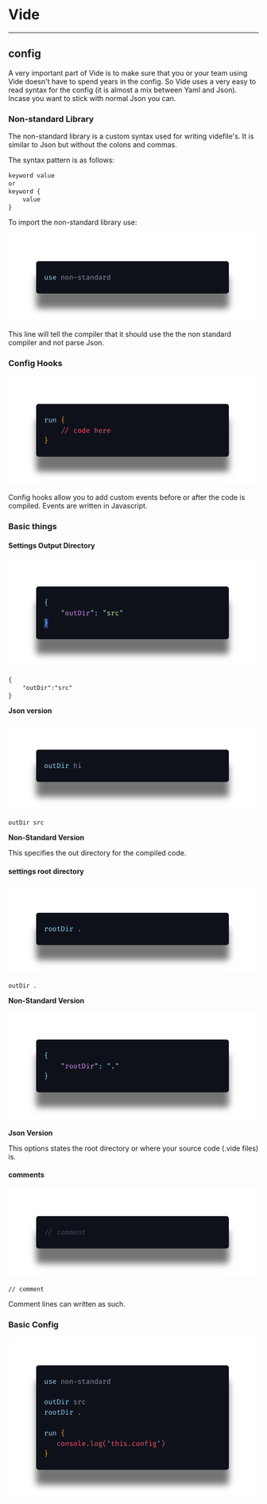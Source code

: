 # Vide
__________

## config 

A very important part of Vide is to make sure that you or your team using Vide doesn't have to spend years in the config. So Vide uses a very easy to read syntax for the config (it is almost a mix between Yaml and Json). Incase you want to stick with normal Json you can.

### Non-standard Library

The non-standard library is a custom syntax used for writing videfile's. It is similar to Json but without the colons and commas.

The syntax pattern is as follows:
```
keyword value 
or
keyword {
    value
}
```

To import the non-standard library use:

<img src='images/example-2-library.png'>

This line will tell the compiler that it should use the the non standard compiler and not parse Json.


### Config Hooks

<img src='images/example-3-hooks.png'>

Config hooks allow you to add custom events before or after the code is compiled. Events are written in Javascript. 

### Basic things

#### Settings Output Directory

<img src='images/example-5-out-json.png'>

```
{
    "outDir":"src"
}
```
**Json version**

<img src='images/example-4-outDir.png'>

```
outDir src

```

**Non-Standard Version**

This specifies the out directory for the compiled code.

#### settings root directory 

<img src='images/example-7-root.png'>

```
outDir .
```
**Non-Standard Version**

<img src='images/example-8-root-json.png'>

**Json Version**

This options states the root directory or where your source code (.vide files) is.

#### comments 

<img src='images/example-6-comment.png'>

```
// comment
```
Comment lines can written as such.

### Basic Config

<img src='images/example-config.png' style='margin:0;padding:0;'>
